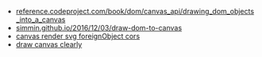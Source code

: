 - [reference.codeproject.com/book/dom/canvas_api/drawing_dom_objects_into_a_canvas](https://reference.codeproject.com/book/dom/canvas_api/drawing_dom_objects_into_a_canvas)
- [simmin.github.io/2016/12/03/draw-dom-to-canvas](https://simmin.github.io/2016/12/03/draw-dom-to-canvas/)
- [canvas render svg foreignObject cors](https://stackoverflow.com/questions/50824012/why-does-this-svg-holding-blob-url-taint-the-canvas-in-chrome)
- [draw canvas clearly](https://www.html.cn/archives/9297)